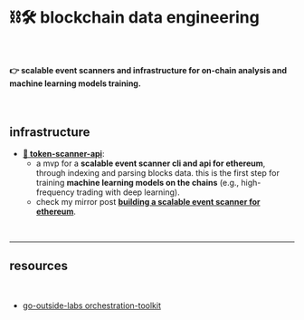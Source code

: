 # ⛓🛠 blockchain data engineering

<br>

#### 👉 scalable event scanners and infrastructure for on-chain analysis and machine learning models training.


<br>

## infrastructure


* **[💎 token-scanner-api](token-scanner-api)**:
    -  a mvp for a **scalable event scanner cli and api for ethereum**, through indexing and parsing blocks data. this is the first step for training **machine learning models on the chains** (e.g., high-frequency trading with deep learning).
    - check my mirror post **[building a scalable event scanner for ethereum](https://mirror.xyz/steinkirch.eth/vSF18xcLyfXLIWwxjreRa3I_XskwgnjSc6pScegNJWI)**.


<br>

---

## resources

<br>

* [go-outside-labs orchestration-toolkit](https://github.com/go-outside-labs/orchestration-toolkit)
